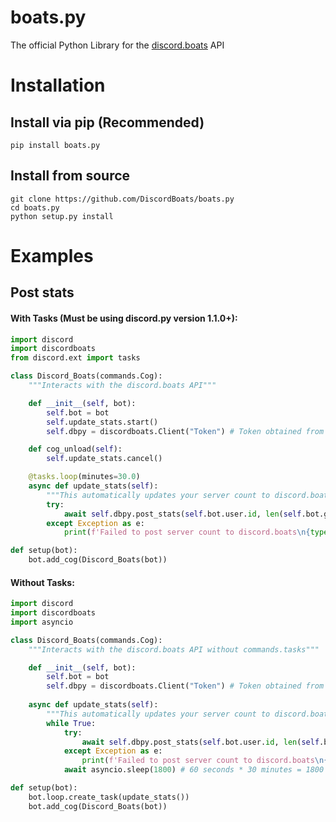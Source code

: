 # boats.py
The official Python Library for the [discord.boats](https://discord.boats) API

# Installation
## Install via pip (Recommended)
```pip install boats.py```
## Install from source
```
git clone https://github.com/DiscordBoats/boats.py
cd boats.py
python setup.py install
```

# Examples
## Post stats
#### With Tasks (Must be using discord.py version 1.1.0+):
```python
import discord
import discordboats
from discord.ext import tasks

class Discord_Boats(commands.Cog):
    """Interacts with the discord.boats API"""

    def __init__(self, bot):
        self.bot = bot
        self.update_stats.start()
        self.dbpy = discordboats.Client("Token") # Token obtained from discord.boats

    def cog_unload(self):
        self.update_stats.cancel()

    @tasks.loop(minutes=30.0)
    async def update_stats(self):
        """This automatically updates your server count to discord.boats every 30 minutes using commands.tasks"""
        try:
            await self.dbpy.post_stats(self.bot.user.id, len(self.bot.guilds))
        except Exception as e:
            print(f'Failed to post server count to discord.boats\n{type(e).__name__}: {e}')

def setup(bot):
    bot.add_cog(Discord_Boats(bot))
```
#### Without Tasks:
```python
import discord
import discordboats
import asyncio

class Discord_Boats(commands.Cog):
    """Interacts with the discord.boats API without commands.tasks"""

    def __init__(self, bot):
        self.bot = bot
        self.dbpy = discordboats.Client("Token") # Token obtained from discord.boats
        
    async def update_stats(self):
        """This automatically updates your server count to discord.boats every 30 minutes."""
        while True:
            try:
                await self.dbpy.post_stats(self.bot.user.id, len(self.bot.guilds))
            except Exception as e:
                print(f'Failed to post server count to discord.boats\n{type(e).__name__}: {e}')
            await asyncio.sleep(1800) # 60 seconds * 30 minutes = 1800 seconds

def setup(bot):
    bot.loop.create_task(update_stats())
    bot.add_cog(Discord_Boats(bot))
```
